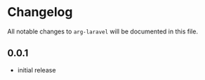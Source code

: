 # Changelog

All notable changes to `arg-laravel` will be documented in this file.

## 0.0.1

- initial release
